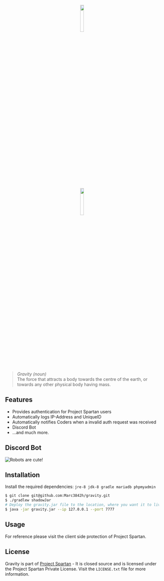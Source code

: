 <p align="center"><img width=15% src="https://maxcdn.icons8.com/Color/PNG/512/Sports/centre_of_gravity-512.png"></p>
<p align="center"><img width=15% src="https://i.imgur.com/cs9HJaA.png"></p>

> _Gravity (noun)_  
> The force that attracts a body towards the centre of the earth, 
> or towards any other physical body having mass.

## Features

* Provides authentication for Project Spartan users
* Automatically logs IP-Address and UniqueID
* Automatically notifies Coders when a invalid auth request was received
* Discord Bot
* ...and much more.

## Discord Bot

![Robots are cute!](https://i.imgur.com/CioONPe.jpg)

## Installation

Install the required dependencies: 
`jre-8 jdk-8 gradle mariadb phpmyadmin`

```bash
$ git clone git@github.com:Marc3842h/gravity.git
$ ./gradlew shadowJar
# Deploy the gravity.jar file to the location, where you want it to live
$ java -jar gravity.jar --ip 127.0.0.1 --port 7777
```

## Usage

For reference please visit the client side protection of Project Spartan.

## License

Gravity is part of [Project Spartan](https://cantvac.me) - It is closed source 
and is licensed under the Project Spartan Private License. 
Visit the `LICENSE.txt` file for more information.
